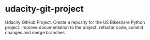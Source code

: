 # udacity-git-project
Udacity GitHub Project. Create a reposity for the US Bikeshare Python project. Improve documentation to the project, refactor code, commit changes and merge branches

